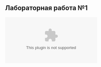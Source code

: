 ## Лабораторная работа №1
![Текстовое описание Лабораторной №1](https://github.com/Stankin-Abramov/lab4kurs2sem/blob/master/%D0%98%D0%B4%D0%B5%D0%BD%D1%82%D0%B8%D1%84%D0%B8%D0%BA%D0%B0%D1%82%D0%BE%D1%80%20%D0%BF%D1%80%D0%B5%D1%86%D0%B5%D0%B4%D0%B5%D0%BD%D1%82%D0%B0.docx)
